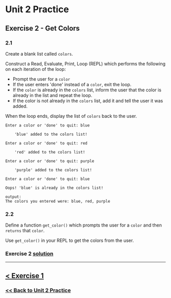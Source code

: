 # Unit 2 Practice

## Exercise 2 - Get Colors

### **2.1**

Create a blank list called `colors`.

Construct a Read, Evaluate, Print, Loop (REPL) which performs the following on each iteration of the loop:

- Prompt the user for a `color`
- If the user enters 'done' instead of a `color`, exit the loop.
- If the `color` is already in the `colors` list, inform the user that the color is already in the list and repeat the loop.
- If the color is not already in the `colors` list, add it and tell the user it was added.

When the loop ends, display the list of `colors` back to the user.

    Enter a color or 'done' to quit: blue

        'blue' added to the colors list!

    Enter a color or 'done' to quit: red

        'red' added to the colors list!

    Enter a color or 'done' to quit: purple

        'purple' added to the colors list!

    Enter a color or 'done' to quit: blue

    Oops! 'blue' is already in the colors list!

    output:
    The colors you entered were: blue, red, purple

### **2.2**

Define a function `get_color()` which prompts the user for a `color` and then `returns` that `color`.

Use `get_color()` in your REPL to get the colors from the user.

### Exercise 2 [solution](solutions/exercise_2_solution.md)

---

## [< Exercise 1](exercise_1.md) 

### [<< Back to Unit 2 Practice](/practice/unit_2/)